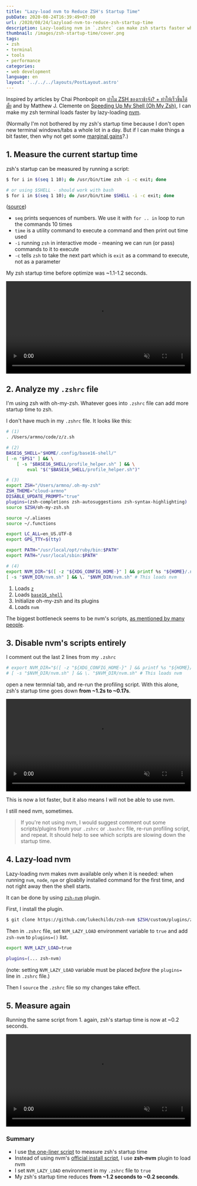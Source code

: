 ```yaml
---
title: "Lazy-load nvm to Reduce ZSH's Startup Time"
pubDate: 2020-08-24T16:39:49+07:00
url: /2020/08/24/lazyload-nvm-to-reduce-zsh-startup-time
description: Lazy-loading nvm in `.zshrc` can make zsh starts faster when open a new terminal window
thumbnail: /images/zsh-startup-time/cover.png
tags:
- zsh
- terminal
- tools
- performance
categories:
- web development
language: en
layout: '../../../layouts/PostLayout.astro'
---
```


Inspired by articles by Chai Phonbopit on
[ทำไม ZSH ของเราช้าจัง? + ทำให้เร็วขึ้นได้มั้ย](https://devahoy.com/blog/2020/08/increase-speed-of-zsh/)
and by Matthew J. Clemente on [Speeding Up My Shell (Oh My Zsh)](https://blog.mattclemente.com/2020/06/26/oh-my-zsh-slow-to-load.html),
I can make my zsh terminal loads faster by lazy-loading [nvm](https://github.com/nvm-sh/nvm).

(Normally I'm not bothered by my zsh's startup time because
I don't open new terminal windows/tabs a whole lot in a day.
But if I can make things a bit faster, then why not get some [marginal gains](https://www.youtube.com/watch?v=NQxYlu12ji8)?.)

## 1. Measure the current startup time

zsh's startup can be measured by running a script:

```bash
$ for i in $(seq 1 10); do /usr/bin/time zsh -i -c exit; done

# or using $SHELL - should work with bash
$ for i in $(seq 1 10); do /usr/bin/time $SHELL -i -c exit; done
```

([source](https://htr3n.github.io/2018/07/faster-zsh/#performance-analysis))

- `seq` prints sequences of numbers. We use it with `for .. in` loop to run the commands 10 times
- `time` is a utility command to execute a command and then print out time used
- `-i` running `zsh` in interactive mode - meaning we can run (or pass) commands to it to execute
- `-c` tells `zsh` to take the next part which is `exit` as a command to execute, not as a parameter

My zsh startup time before optimize was ~1.1-1.2 seconds.

<video src="/images/zsh-startup-time/before.mp4" width="100%" autoplay muted controls loop></video>

## 2. Analyze my `.zshrc` file

I'm using zsh with oh-my-zsh. Whatever goes into `.zshrc` file can add more startup time to zsh.

I don't have much in my `.zshrc` file. It looks like this:

```bash
# (1)
. /Users/armno/code/z/z.sh

# (2)
BASE16_SHELL="$HOME/.config/base16-shell/"
[ -n "$PS1" ] && \
    [ -s "$BASE16_SHELL/profile_helper.sh" ] && \
        eval "$("$BASE16_SHELL/profile_helper.sh")"

# (3)
export ZSH="/Users/armno/.oh-my-zsh"
ZSH_THEME="cloud-armno"
DISABLE_UPDATE_PROMPT="true"
plugins=(zsh-completions zsh-autosuggestions zsh-syntax-highlighting)
source $ZSH/oh-my-zsh.sh

source ~/.aliases
source ~/.functions

export LC_ALL=en_US.UTF-8
export GPG_TTY=$(tty)

export PATH="/usr/local/opt/ruby/bin:$PATH"
export PATH="/usr/local/sbin:$PATH"

# (4)
export NVM_DIR="$([ -z "${XDG_CONFIG_HOME-}" ] && printf %s "${HOME}/.nvm" || printf %s "${XDG_CONFIG_HOME}/nvm")"
[ -s "$NVM_DIR/nvm.sh" ] && \. "$NVM_DIR/nvm.sh" # This loads nvm
```

1. Loads [`z`](https://github.com/rupa/z)
2. Loads [`base16_shell`](https://github.com/chriskempson/base16-shell)
3. Initialize oh-my-zsh and its plugins
4. Loads `nvm`

The biggest bottleneck seems to be nvm's scripts, [as mentioned by many people](https://www.google.com/search?q=nvm+slow+zsh).

## 3. Disable nvm's scripts entirely

I comment out the last 2 lines from my `.zshrc`

```bash
# export NVM_DIR="$([ -z "${XDG_CONFIG_HOME-}" ] && printf %s "${HOME}/.nvm" || printf %s "${XDG_CONFIG_HOME}/nvm")"
# [ -s "$NVM_DIR/nvm.sh" ] && \. "$NVM_DIR/nvm.sh" # This loads nvm
```

open a new termnial tab, and re-run the profiling script.
With this alone, zsh's startup time goes down **from ~1.2s to ~0.17s**.

<video src="/images/zsh-startup-time/disable-nvm.mp4" width="100%" autoplay muted controls loop></video>

This is now a lot faster, but it also means I will not be able to use nvm.

I still need nvm, sometimes.

> If you're not using nvm, I would suggest comment out some scripts/plugins from your `.zshrc` or `.bashrc` file,
re-run profiling script, and repeat. It should help to see which scripts are slowing down the startup time.

## 4. Lazy-load nvm

Lazy-loading nvm makes nvm available only when it is needed: when running `nvm`, `node`, `npm`
or gloablly installed command for the first time, and not right away then the shell starts.

It can be done by using [`zsh-nvm`](https://github.com/lukechilds/zsh-nvm) plugin.

First, I install the plugin.

```bash
$ git clone https://github.com/lukechilds/zsh-nvm $ZSH/custom/plugins/zsh-nvm
```

Then in `.zshrc` file, set `NVM_LAZY_LOAD` environment variable to `true`
and add `zsh-nvm` to `plugins=()` list.

```bash
export NVM_LAZY_LOAD=true

plugins=(... zsh-nvm)
```

(note: setting `NVM_LAZY_LOAD` variable must be placed <em>before</em> the `plugins=` line in `.zshrc` file.)

Then I `source` the `.zshrc` file so my changes take effect.

## 5. Measure again

Running the same script from 1. again, zsh's startup time is now at ~0.2 seconds.

<video src="/images/zsh-startup-time/after.mp4" width="100%" autoplay muted controls loop></video>

### Summary

- I use [the one-liner script](#1-measure-the-current-startup-time) to measure zsh's startup time
- Instead of using nvm's [official install script](https://github.com/nvm-sh/nvm#install--update-script), I use **zsh-nvm** plugin to load nvm
- I set `NVM_LAZY_LOAD` environment in my `.zshrc` file to `true`
- My zsh's startup time reduces **from ~1.2 seconds to ~0.2 seconds**.
